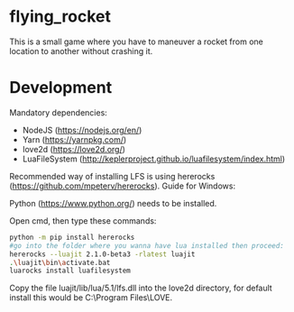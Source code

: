 # flying_rocket

This is a small game where you have to maneuver a rocket from one location to another without crashing it.

# Development

Mandatory dependencies:

-   NodeJS (https://nodejs.org/en/)
-   Yarn (https://yarnpkg.com/)
-   love2d (https://love2d.org/)
-   LuaFileSystem (http://keplerproject.github.io/luafilesystem/index.html)

Recommended way of installing LFS is using hererocks (https://github.com/mpeterv/hererocks). Guide for Windows:

Python (https://www.python.org/) needs to be installed.

Open cmd, then type these commands:

```bash
python -m pip install hererocks
#go into the folder where you wanna have lua installed then proceed:
hererocks --luajit 2.1.0-beta3 -rlatest luajit
.\luajit\bin\activate.bat
luarocks install luafilesystem
```

Copy the file luajit/lib/lua/5.1/lfs.dll into the love2d directory, for default install this would be C:\Program Files\LOVE.
